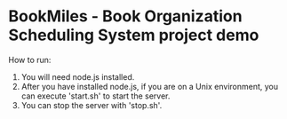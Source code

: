# BookMiles - Book Organization Scheduling System project demo

How to run:
1. You will need node.js installed.
2. After you have installed node.js, if you are on a Unix environment,
   you can execute 'start.sh' to start the server.
3. You can stop the server with 'stop.sh'.